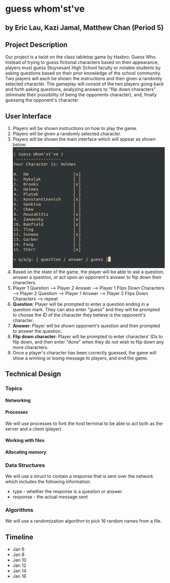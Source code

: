# guess whom'st've

## by Eric Lau, Kazi Jamal, Matthew Chan (Period 5)

## Project Description

Our project is a twist on the class tabletop game by Hasbro: Guess Who. Instead of trying to guess fictional characters based on their appearance, players must guess Stuyvesant High School faculty or notable students by asking questions based on their prior knowledge of the school community. Two players will each be shown the instructions and then given a randomly selected character. The gameplay will consist of the two players going back and forth asking questions, analyzing answers to "flip down characters" (eliminate their possibility of being the opponents character), and, finally guessing the opponent's character.

## User Interface

1. Players will be shown instructions on how to play the game.
2. Players will be given a randomly selected character.
3. Players will be shown the main interface which will appear as shown below:
![Image of Game Interface](/examples/example_game.png)
4. Based on the state of the game, the player will be able to ask a question, answer a question, or act upon an opponent's answer to flip down their characters.
5. Player 1 Question --> Player 2 Answer --> Player 1 Flips Down Characters --> Player 2 Question --> Player 1 Answer --> Player 2 Flips Down Characters  --> repeat
6. **Question**: Player will be prompted to enter a question ending in a question mark. They can also enter "guess" and they will be prompted to choose the ID of the character they believe is the opponent's character.
7. **Answer**: Player will be shown opponent's question and then prompted to answer the question.
8. **Flip down character**: Player will be prompted to enter characters' IDs to flip down, and then enter "done" when they do not wish to flip down any more characters.
9. Once a player's character has been correctly guessed, the game will show a winning or losing message to players, and end the game.

## Technical Design

### Topics

#### Networking

#### Processes

We will use processes to fork the host terminal to be able to act both as the server and a client (player).

#### Working with files

#### Allocating memory

### Data Structures

We will use a struct to contain a response that is sent over the network which includes the following information:

- type - whether the response is a question or answer
- response - the actual message sent

### Algorithms

We will use a randomization algorithm to pick 16 random names from a file.

## Timeline

- Jan 6
- Jan 8
- Jan 10
- Jan 12
- Jan 14
- Jan 16
